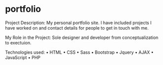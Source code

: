 # portfolio

Project Description:
My personal portfolio site. I have included projects I have worked on and contact details for people to get in touch with me. 

My Role in the Project:
Sole designer and developer from conceptualization to exectuion. 

Technologies used:
• HTML • CSS • Sass • Bootstrap • Jquery • AJAX • JavaScript • PHP
